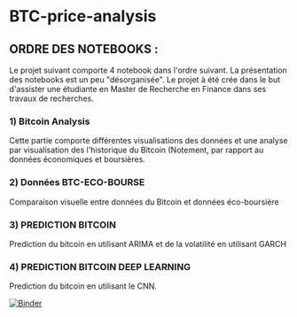 # BTC-price-analysis

## ORDRE DES NOTEBOOKS : 
Le projet suivant comporte 4 notebook dans l'ordre suivant. La présentation des notebooks est un peu "désorganisée". Le projet à été crée dans le but d'assister une étudiante en Master de Recherche en Finance dans ses travaux de recherches. 

### 1) Bitcoin Analysis
Cette partie comporte différentes visualisations des données et une analyse par visualisation des l'historique du Bitcoin (Notement, par rapport au données économiques et boursières. 

### 2) Données BTC-ECO-BOURSE
Comparaison visuelle entre données du Bitcoin et données éco-boursière

### 3) PREDICTION BITCOIN
Prediction du bitcoin en utilisant ARIMA et de la volatilité en utilisant GARCH

### 4) PREDICTION BITCOIN DEEP LEARNING
Prediction du bitcoin en utilisant le CNN. 


[![Binder](https://mybinder.org/badge_logo.svg)](https://mybinder.org/v2/gh/leahcimali/BTC-price-analysis/HEAD)
